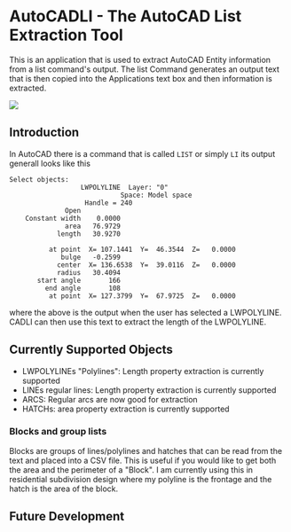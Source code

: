 # AutoCADLI - The AutoCAD List Extraction Tool

This is an application that is used to extract AutoCAD Entity information from a list 
command's output. The list Command generates an output text that is then copied into the 
Applications text box and then information is extracted.

![](https://github.com/rena0157/AutoCADLIGUI/blob/master/assets/AutoCADLIsttoolimage.PNG)

## Introduction

In AutoCAD there is a command that is called `LIST` or simply `LI` its output generall looks like this

```
Select objects:
                  LWPOLYLINE  Layer: "0"
                            Space: Model space
                   Handle = 240
              Open
    Constant width    0.0000
              area   76.9729
            length   30.9270

          at point  X= 107.1441  Y=  46.3544  Z=   0.0000
             bulge   -0.2599
            center  X= 136.6538  Y=  39.0116  Z=   0.0000
            radius   30.4094
       start angle       166
         end angle       108
          at point  X= 127.3799  Y=  67.9725  Z=   0.0000

```

where the above is the output when the user has selected a LWPOLYLINE. CADLI can then use this text to extract the length of
the LWPOLYLINE. 

## Currently Supported Objects

- LWPOLYLINEs "Polylines": Length property extraction is currently supported
- LINEs regular lines: Length property extraction is currently supported
- ARCS: Regular arcs are now good for extraction
- HATCHs: area property extraction is currently supported

### Blocks and group lists
Blocks are groups of lines/polylines and hatches that can be read from the text and placed into a CSV file. 
This is useful if you would like to get both the area and the perimeter of a "Block". I am currently using this in
residential subdivision design where my polyline is the frontage and the hatch is the area of the block.

## Future Development
